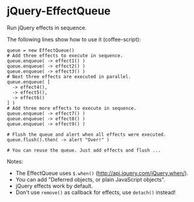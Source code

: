 jQuery-EffectQueue
==================

Run jQuery effects in sequence.

The following lines show how to use it (coffee-script):

    queue = new EffectQueue()
    # Add three effects to execute in sequence.
    queue.enqueue( -> effect1() )
    queue.enqueue( -> effect2() )
    queue.enqueue( -> effect3() )
    # Next three effects are executed in parallel.
    queue.enqueue( [
      -> effect4(),
      -> effect5(),
      -> effect6()
    ] )
    # Add three more effects to execute in sequence.
    queue.enqueue( -> effect7() )
    queue.enqueue( -> effect8() )
    queue.enqueue( -> effect9() )

    # Flush the queue and alert when all effects were executed.
    queue.flush().then( -> alert "Over!" )

    # You can reuse the queue. Just add effects and flush ...


Notes:

* The EffectQueue uses `$.when()` (http://api.jquery.com/jQuery.when/).
* You can add "Deferred objects, or plain JavaScript objects".
* jQuery effects work by default.
* Don't use `remove()` as callback for effects, use `detach()` instead!
